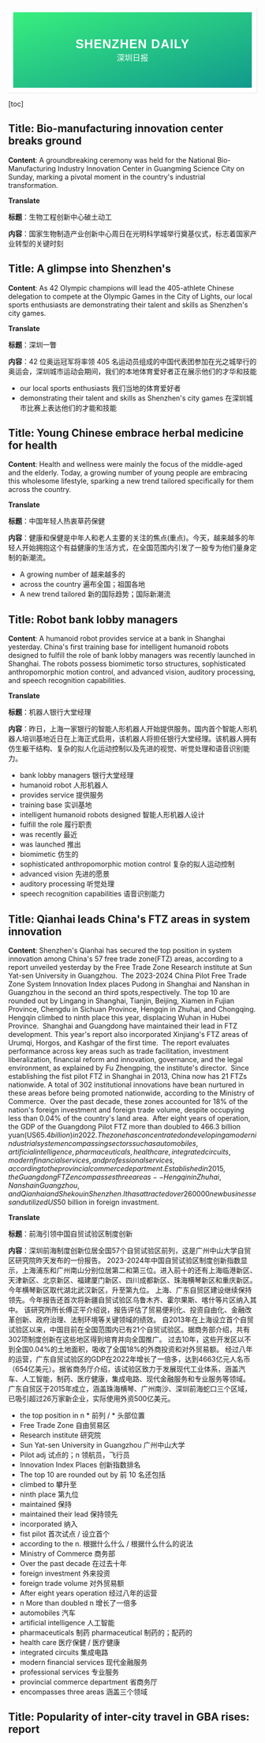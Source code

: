 <div style="font-family: 'Kanit', sans-serif;text-align: center;border: 10px solid #fff;box-shadow: 1px 1px 2px #e6e6e6;background: linear-gradient(to left top, #11998e, #38ef7d); padding: 50px 0;">
<div style="color: #fff;">
    <h3 style="font-size: 25px;font-weight: 600;letter-spacing: 1px;text-transform: uppercase;margin: 0;">
       Shenzhen Daily
    </h3>
    <span style="font-size: 16px;text-transform: capitalize;">
    	深圳日报
    </span>
</div>
</div>

[toc]

## Title: Bio-manufacturing innovation center breaks ground

**Content**: A groundbreaking ceremony was held for the National Bio-Manufacturing Industry Innovation Center in Guangming Science City on Sunday, marking a pivotal moment in the country's industrial transformation.



**Translate**

**标题**：生物工程创新中心破土动工

**内容**：国家生物制造产业创新中心周日在光明科学城举行奠基仪式，标志着国家产业转型的关键时刻





## Title: A glimpse into Shenzhen's

**Content**: As 42 Olympic champions will lead the 405-athlete Chinese delegation to compete at the Olympic Games in the City of Lights, our local sports enthusiasts are demonstrating their talent and skills as Shenzhen's city games.



**Translate**

**标题**：深圳一瞥

**内容**：42 位奥运冠军将率领 405 名运动员组成的中国代表团参加在光之城举行的奥运会，深圳城市运动会期间，我们的本地体育爱好者正在展示他们的才华和技能

- our local sports enthusiasts  我们当地的体育爱好者
- demonstrating their talent and skills as Shenzhen's city games 在深圳城市比赛上表达他们的才能和技能



## Title: Young Chinese embrace herbal medicine for health

**Content**: Health and wellness were mainly the focus of the middle-aged and the elderly. Today, a growing number of young people are embracing this wholesome lifestyle, sparking a new trend tailored specifically for them across the country.



**Translate**

**标题**：中国年轻人热衷草药保健

**内容**：健康和保健是中年人和老人主要的关注的焦点(重点)。今天，越来越多的年轻人开始拥抱这个有益健康的生活方式，在全国范围内引发了一股专为他们量身定制的新潮流。

- A growing number of 越来越多的
- across the country 遍布全国；祖国各地
- A new trend tailored 新的国际趋势；国际新潮流





## Title: Robot bank lobby managers

**Content**: A humanoid robot provides service at a bank in Shanghai yesterday. China's first training base for intelligent humanoid robots designed to fulfill the role of bank lobby managers was recently launched in Shanghai. The robots possess biomimetic torso structures, sophisticated anthropomorphic motion control, and advanced vision, auditory processing, and speech recognition capabilities.



**Translate**

**标题**：机器人银行大堂经理

**内容**：昨日，上海一家银行的智能人形机器人开始提供服务。国内首个智能人形机器人培训基地近日在上海正式启用，该机器人将担任银行大堂经理。该机器人拥有仿生躯干结构、复杂的拟人化运动控制以及先进的视觉、听觉处理和语音识别能力。

- bank lobby managers 银行大堂经理
- humanoid robot 人形机器人
- provides service 提供服务
- training base 实训基地
- intelligent humanoid robots designed 智能人形机器人设计
- fulfill the role 履行职责
- was recently 最近
- was launched 推出
- biomimetic 仿生的
- sophisticated anthropomorphic motion control 复杂的拟人运动控制
- advanced vision 先进的愿景
- auditory processing 听觉处理
- speech recognition capabilities 语音识别能力



## Title: Qianhai leads China's FTZ areas in system innovation

**Content**: Shenzhen's Qianhai has secured the top position in system innovation among China's 57 free trade zone(FTZ) areas, according to a report unveiled yesterday by the Free Trade Zone Research institute at Sun Yat-sen University in Guangzhou.
​	The 2023-2024 China Pilot Free Trade Zone System Innovation Index places Pudong in Shanghai and Nanshan in Guangzhou in the second an third spots,respectively. The top 10 are rounded out by Lingang in Shanghai, Tianjin, Beijing, Xiamen in Fujian Province, Chengdu in Sichuan Province, Hengqin in Zhuhai, and Chongqing. Hengqin climbed to ninth place this year, displacing Wuhan in Hubei Province.
​	Shanghai and Guangdong have maintained their lead in FTZ development. This year's report also incorporated Xinjiang's FTZ areas of Urumqi, Horgos, and Kashgar of the first time.
​	The report evaluates performance across key areas such as trade facilitation, investment liberalization, financial reform and innovation, governance, and the legal environment, as explained by Fu Zhengping, the institute's director.
​	Since establishing the fist pilot FTZ in Shanghai in 2013, China now has 21 FTZs nationwide. A total of 302 institutional innovations have bean nurtured in these areas before being promoted nationwide, according to the Ministry of Commerce.
​	Over the past decade, these zones accounted for 18% of the nation's foreign investment and foreign trade volume, despite occupying less than 0.04% of the country's land area.
​	After eight years of operation, the GDP of the Guangdong Pilot FTZ more than doubled to 466.3 billion yuan(US$65.4 billion) in 2022. The zone has concentrated on developing a modern industrial system encompassing sectors such as automobiles, artificial intelligence, pharmaceuticals, health care, integrated circuits, modern financial services, and professional services, according to the provincial commerce department.
​	Established in 2015, the Guangdong FTZ encompasses three areas -- Hengqin in Zhuhai, Nansha in Guangzhou, and Qianhai and Shekou in Shenzhen. It has attracted over 260000 new businesses and utilized US$50 billion in foreign invastment.



**Translate**

**标题**：前海引领中国自贸试验区制度创新

**内容**：深圳前海制度创新位居全国57个自贸试验区前列，这是广州中山大学自贸区研究院昨天发布的一份报告。	2023-2024年中国自贸试验区制度创新指数显示，上海浦东和广州南山分别位居第二和第三位。进入前十的还有上海临港新区、天津新区、北京新区、福建厦门新区、四川成都新区、珠海横琴新区和重庆新区。今年横琴新区取代湖北武汉新区，升至第九位。
	上海、广东自贸区建设继续保持领先。今年报告还首次将新疆自贸试验区乌鲁木齐、霍尔果斯、喀什等片区纳入其中。
	该研究所所长傅正平介绍说，报告评估了贸易便利化、投资自由化、金融改革创新、政府治理、法制环境等关键领域的绩效。
	自2013年在上海设立首个自贸试验区以来，中国目前在全国范围内已有21个自贸试验区。据商务部介绍，共有302项制度创新在这些地区得到培育并向全国推广。
	过去10年，这些开发区以不到全国0.04%的土地面积，吸收了全国18%的外商投资和对外贸易额。
	经过八年的运营，广东自贸试验区的GDP在2022年增长了一倍多，达到4663亿元人名币（654亿美元）。据省商务厅介绍，该试验区致力于发展现代工业体系，涵盖汽车、人工智能，制药、医疗健康，集成电路、现代金融服务和专业服务等领域。
	广东自贸区于2015年成立，涵盖珠海横琴、广州南沙、深圳前海蛇口三个区域，已吸引超过26万家新企业，实际使用外资500亿美元。




- the top position in n  * 前列 / * 头部位置
- Free Trade Zone 自由贸易区
- Research institute 研究院
- Sun Yat-sen University in Guangzhou 广州中山大学
- Pilot adj 试点的；n 领航员，飞行员
- Innovation Index Places 创新指数排名
- The top 10 are rounded out by 前 10 名还包括
- climbed to 攀升至
- ninth place 第九位
- maintained 保持
- maintained their lead 保持领先
- incorporated 纳入
- fist pilot 首次试点 / 设立首个
- according to the n. 根据什么什么 / 根据什么什么的说法
- Ministry of Commerce 商务部
- Over the past decade 在过去十年
- foreign investment 外来投资
- foreign trade volume 对外贸易额
- After eight years operation 经过八年的运营
- n More than doubled  n 增长了一倍多
- automobiles 汽车
- artificial intelligence 人工智能
- pharmaceuticals 制药 pharmaceutical 制药的；配药的
- health care 医疗保健 / 医疗健康
- integrated circuits 集成电路
- modern financial services 现代金融服务
- professional services 专业服务
- provincial commerce department 省商务厅
- encompasses three areas 涵盖三个领域



## Title: Popularity of inter-city travel in GBA rises: report
